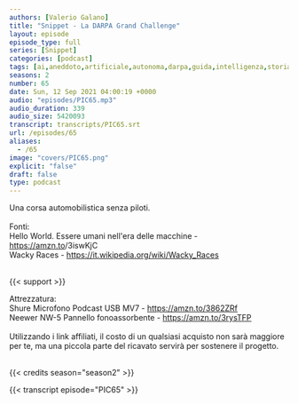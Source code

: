 ```yaml
---
authors: [Valerio Galano]
title: "Snippet - La DARPA Grand Challenge"
layout: episode
episode_type: full
series: [Snippet]
categories: [podcast]
tags: [ai,aneddoto,artificiale,autonoma,darpa,guida,intelligenza,storia]
seasons: 2
number: 65
date: Sun, 12 Sep 2021 04:00:19 +0000
audio: "episodes/PIC65.mp3"
audio_duration: 339
audio_size: 5420093
transcript: transcripts/PIC65.srt
url: /episodes/65
aliases: 
  - /65
image: "covers/PIC65.png"
explicit: "false"
draft: false
type: podcast
---
```

Una corsa automobilistica senza piloti.<br />
<br />
Fonti:<br />
Hello World. Essere umani nell'era delle macchine - <a href="https://amzn.to" rel="noopener">https://amzn.to</a>/3iswKjC <br />
Wacky Races - <a href="https://it.wikipedia.org/wiki/Wacky_Races" rel="noopener">https://it.wikipedia.org/wiki/Wacky_Races</a> <br />
<br />


{{< support >}}

Attrezzatura:<br />
Shure Microfono Podcast USB MV7 - <a href="https://amzn.to/3862ZRf" rel="noopener">https://amzn.to/3862ZRf</a> <br />
Neewer NW-5 Pannello fonoassorbente - <a href="https://amzn.to/3rysTFP" rel="noopener">https://amzn.to/3rysTFP</a> <br />
<br />
Utilizzando i link affiliati, il costo di un qualsiasi acquisto non sarà maggiore per te, ma una piccola parte del ricavato servirà per sostenere il progetto.<br />
<br />


{{< credits season="season2" >}}

<!-- more -->

{{< transcript episode="PIC65" >}}